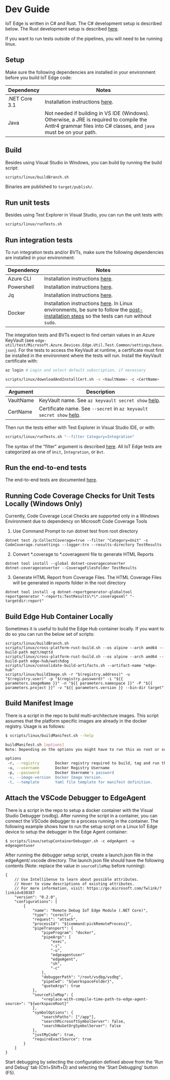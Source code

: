 # Dev Guide

IoT Edge is written in C# and Rust.
The C# development setup is described below. The Rust development setup is described [here](../edgelet/README.md).

If you want to run tests outside of the pipelines, you will need to be running linux.

## Setup

Make sure the following dependencies are installed in your environment before you build IoT Edge code:

| Dependency    | Notes                                                                                                                                                          |
| ------------- | -------------------------------------------------------------------------------------------------------------------------------------------------------------- |
| .NET Core 3.1 | Installation instructions [here](https://www.microsoft.com/net/core).                                                                                          |
| Java          | Not needed if building in VS IDE (Windows). Otherwise, a JRE is required to compile the Antlr4 grammar files into C# classes, and `java` must be on your path. |

## Build

Besides using Visual Studio in Windows, you can build by running the build script:

```sh
scripts/linux/buildBranch.sh
```

Binaries are published to `target/publish/`.

## Run unit tests

Besides using Test Explorer in Visual Studio, you can run the unit tests with:

```sh
scripts/linux/runTests.sh
```

## Run integration tests

To run integration tests and/or BVTs, make sure the following dependencies are installed in your environment:

| Dependency | Notes                                                                                                                                                                                                                                                                                 |
| ---------- | ------------------------------------------------------------------------------------------------------------------------------------------------------------------------------------------------------------------------------------------------------------------------------------- |
| Azure CLI  | Installation instructions [here](https://docs.microsoft.com/cli/azure/install-azure-cli).                                                                                                                                                                                             |
| Powershell | Installation instructions [here](https://docs.microsoft.com/powershell/scripting/install/installing-powershell).                                                                                                                                                                      |
| Jq         | Installation instructions [here](https://stedolan.github.io/jq/download/).                                                                                                                                                                                                            |
| Docker     | Installation instructions [here](https://docs.docker.com/engine/installation/#supported-platforms). In Linux environments, be sure to follow the [post-installation steps](https://docs.docker.com/engine/installation/linux/linux-postinstall/) so the tests can run without `sudo`. |

The integration tests and BVTs expect to find certain values in an Azure KeyVault (see `edge-util/test/Microsoft.Azure.Devices.Edge.Util.Test.Common/settings/base.json`). For the tests to access the KeyVault at runtime, a certificate must first be installed in the environment where the tests will run. Install the KeyVault certificate with:

```sh
az login # Login and select default subscription, if necessary

scripts/linux/downloadAndInstallCert.sh -v <VaultName> -c <CertName>
```

| Argument  | Description                                                                                                                                         |
| --------- | --------------------------------------------------------------------------------------------------------------------------------------------------- |
| VaultName | KeyVault name. See `az keyvault secret show` [help](https://docs.microsoft.com/cli/azure/keyvault/secret#az_keyvault_secret_show).                  |
| CertName  | Certificate name. See `--secret` in `az keyvault secret show` [help](https://docs.microsoft.com/cli/azure/keyvault/secret#az_keyvault_secret_show). |

Then run the tests either with Test Explorer in Visual Studio IDE, or with:

```sh
scripts/linux/runTests.sh "--filter Category=Integration"
```

The syntax of the "filter" argument is described [here](https://docs.microsoft.com/dotnet/core/tools/dotnet-test#filter-option-details). All IoT Edge tests are categorized as one of `Unit`, `Integration`, or `Bvt`.

## Run the end-to-end tests

The end-to-end tests are documented [here](../test/README.md).


## Running Code Coverage Checks for Unit Tests Locally (Windows Only)

Currently, Code Coverage Local Checks are supported only in a Windows Environment due to dependency on Microsoft Code Coverage Tools

1. Use Command Prompt to run dotnet test from root directory

```pwsh
dotnet test /p:CollectCoverage=true --filter "Category=Unit" -s CodeCoverage.runsettings --logger:trx --results-directory TestResults
```

2. Convert *.coverage to *.coveragexml file to generate HTML Reports

```pwsh
dotnet tool install --global dotnet-coverageconverter
dotnet-coverageconverter --CoverageFilesFolder TestResults
```

3. Generate HTML Report from Coverage Files. The HTML Coverage Files will be generated in *reports* folder in the root directory

```pwsh
dotnet tool install -g dotnet-reportgenerator-globaltool
reportgenerator "-reports:TestResults\*\*.coveragexml" "-targetdir:report"
```



## Build Edge Hub Container Locally

Sometimes it is useful to build the Edge Hub container locally. If you want to do so you can run the below set of scripts:
```
scripts/linux/buildBranch.sh
scripts/linux/cross-platform-rust-build.sh --os alpine --arch amd64 --build-path mqtt/mqttd
scripts/linux/cross-platform-rust-build.sh --os alpine --arch amd64 --build-path edge-hub/watchdog
scripts/linux/consolidate-build-artifacts.sh --artifact-name "edge-hub"
scripts/linux/buildImage.sh -r "$(registry.address)" -u "$(registry.user)" -p "$(registry.password)" -i "${{ parameters.imageName }}" -n "${{ parameters.namespace }}" -P "${{ parameters.project }}" -v "${{ parameters.version }} --bin-dir target"
```

## Build Manifest Image
There is a script in the repo to build multi-architecture images.
This script assumes that the platform specific images are already in the docker registry.
Usage is as follows:
```sh
$ scripts/linux/buildManifest.sh --help

buildManifest.sh [options]
Note: Depending on the options you might have to run this as root or sudo.

options
 -r, --registry       Docker registry required to build, tag and run the module
 -u, --username       Docker Registry Username
 -p, --password       Docker Username's password
 -v, --image-version  Docker Image Version.
 -t, --template       Yaml file template for manifest definition.
```
## Attach the VSCode Debugger to EdgeAgent
There is a script in the repo to setup a docker container with the Visual Studio Debugger (vsdbg).  After running the script in a container, you can connect the VSCode debugger to a process running in the container. The following example shows how to run the setup script on a Linux IoT Edge device to setup the debugger in the Edge Agent container:

```
$ scripts/linux/setupContainerDebugger.sh -c edgeAgent -u edgeagentuser
```
After running the debugger setup script, create a launch.json file in the edgeAgent/.vscode directory. The launch.json file should have the following contents (Note: replace the value in `sourceFileMap` before running):
```
{
    // Use IntelliSense to learn about possible attributes.
    // Hover to view descriptions of existing attributes.
    // For more information, visit: https://go.microsoft.com/fwlink/?linkid=830387
    "version": "0.2.0",
    "configurations": [
        {
            "name": "Remote Debug IoT Edge Module (.NET Core)",
            "type": "coreclr",
            "request": "attach",
            "processId": "${command:pickRemoteProcess}",
            "pipeTransport": {
                "pipeProgram": "docker",
                "pipeArgs": [
                    "exec",
                    "-i",
                    "-u",
                    "edgeagentuser"
                    "edgeAgent",
                    "sh",
                    "-c"
                ],
                "debuggerPath": "/root/vsdbg/vsdbg",
                "pipeCwd": "${workspaceFolder}",
                "quoteArgs": true
            },
            "sourceFileMap": {
                "<replace-with-compile-time-path-to-edge-agent-source>": "${workspaceRoot}"
            },
            "symbolOptions": {
                "searchPaths": ["/app"],
                "searchMicrosoftSymbolServer": false,
                "searchNuGetOrgSymbolServer": false
            },
            "justMyCode": true,
            "requireExactSource": true
        }
    ]
}
```
Start debugging by selecting the configuration defined above from the 'Run and Debug' tab (Ctrl+Shift+D) and selecting the 'Start Debugging' button (F5). 